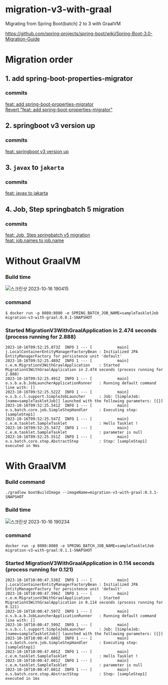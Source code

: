 # migration-v3-with-graal
Migrating from Spring Boot(batch) 2 to 3 with GraalVM

https://github.com/spring-projects/spring-boot/wiki/Spring-Boot-3.0-Migration-Guide

# Migration order

## 1. add spring-boot-properties-migrator
### commits
[feat: add spring-boot-properties-migrator](https://github.com/GHGHGHKO/migration-v3-with-graal/commit/951aee5984792ddf7e07e3f6b246919071273b50)  
[Revert "feat: add spring-boot-properties-migrator"](https://github.com/GHGHGHKO/migration-v3-with-graal/commit/bfeca161f1f606fb356158a6d8886bde7bcb0511)

## 2. springboot v3 version up
### commits
[feat: springboot v3 version up](https://github.com/GHGHGHKO/migration-v3-with-graal/commit/34d94ffd4a76f4a4cf1560cfb5f4b11359e826ff)

## 3. `javax` to `jakarta`
### commits
[feat: javax to jakarta](https://github.com/GHGHGHKO/migration-v3-with-graal/commit/241a6c6fdd5fd21b4af21a7f2756a74010153e8a)

## 4. Job, Step springbatch 5 migration
### commits
[feat: Job, Step springbatch v5 migration](https://github.com/GHGHGHKO/migration-v3-with-graal/commit/96a5ae72b838a05feed19885ba2f36d2dd7b84bd)  
[feat: job.names to job.name](https://github.com/GHGHGHKO/migration-v3-with-graal/commit/c366514ca498a5e3fe21e711d5e16e8bcc1c16bb)

# Without GraalVM

### Build time
![스크린샷 2023-10-16 190415](https://github.com/GHGHGHKO/migration-v3-with-graal/assets/26823834/cb497b3f-90b5-4739-8f72-1c71c8ede12f)

### command
```shell
$ docker run -p 8080:8080 -e SPRING_BATCH_JOB_NAME=sampleTaskletJob migration-v3-with-graal:0.0.1-SNAPSHOT
```

### Started MigrationV3WithGraalApplication in 2.474 seconds (process running for 2.888)
```text
2023-10-16T09:52:25.073Z  INFO 1 --- [           main] j.LocalContainerEntityManagerFactoryBean : Initialized JPA EntityManagerFactory for persistence unit 'default'
2023-10-16T09:52:25.489Z  INFO 1 --- [           main] c.e.m.MigrationV3WithGraalApplication    : Started MigrationV3WithGraalApplication in 2.474 seconds (process running for 2.888)
2023-10-16T09:52:25.491Z  INFO 1 --- [           main] o.s.b.a.b.JobLauncherApplicationRunner   : Running default command line with: []
2023-10-16T09:52:25.522Z  INFO 1 --- [           main] o.s.b.c.l.support.SimpleJobLauncher      : Job: [SimpleJob: [name=sampleTaskletJob]] launched with the following parameters: [{}]
2023-10-16T09:52:25.541Z  INFO 1 --- [           main] o.s.batch.core.job.SimpleStepHandler     : Executing step: [sampleStep1]
2023-10-16T09:52:25.547Z  INFO 1 --- [           main] c.e.m.tasklet.SampleTasklet              : Hello Tasklet !
2023-10-16T09:52:25.547Z  INFO 1 --- [           main] c.e.m.tasklet.SampleTasklet              : parameter is null
2023-10-16T09:52:25.551Z  INFO 1 --- [           main] o.s.batch.core.step.AbstractStep         : Step: [sampleStep1] executed in 9ms
```

# With GraalVM

### Build command
```shell
./gradlew bootBuildImage --imageName=migration-v3-with-graal:0.3.1-SNAPSHOT
```

### Build time
![스크린샷 2023-10-16 190234](https://github.com/GHGHGHKO/migration-v3-with-graal/assets/26823834/daa594db-c839-4403-8809-ecd389417a4c)

### command
```shell
docker run -p 8080:8080 -e SPRING_BATCH_JOB_NAME=sampleTaskletJob migration-v3-with-graal:0.1.1-SNAPSHOT
```

### Started MigrationV3WithGraalApplication in 0.114 seconds (process running for 0.121)
```text
2023-10-16T10:00:47.530Z  INFO 1 --- [           main] j.LocalContainerEntityManagerFactoryBean : Initialized JPA EntityManagerFactory for persistence unit 'default'
2023-10-16T10:00:47.596Z  INFO 1 --- [           main] c.e.m.MigrationV3WithGraalApplication    : Started MigrationV3WithGraalApplication in 0.114 seconds (process running for 0.121)
2023-10-16T10:00:47.597Z  INFO 1 --- [           main] o.s.b.a.b.JobLauncherApplicationRunner   : Running default command line with: []
2023-10-16T10:00:47.599Z  INFO 1 --- [           main] o.s.b.c.l.support.SimpleJobLauncher      : Job: [SimpleJob: [name=sampleTaskletJob]] launched with the following parameters: [{}]
2023-10-16T10:00:47.600Z  INFO 1 --- [           main] o.s.batch.core.job.SimpleStepHandler     : Executing step: [sampleStep1]
2023-10-16T10:00:47.601Z  INFO 1 --- [           main] c.e.m.tasklet.SampleTasklet              : Hello Tasklet !
2023-10-16T10:00:47.601Z  INFO 1 --- [           main] c.e.m.tasklet.SampleTasklet              : parameter is null
2023-10-16T10:00:47.601Z  INFO 1 --- [           main] o.s.batch.core.step.AbstractStep         : Step: [sampleStep1] executed in 1ms
```
